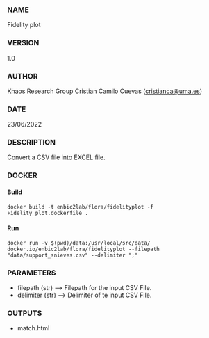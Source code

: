 ### NAME
Fidelity plot

### VERSION
1.0

### AUTHOR
Khaos Research Group
Cristian Camilo Cuevas (cristianca@uma.es)

### DATE
23/06/2022

### DESCRIPTION
Convert a CSV file into EXCEL file.

### DOCKER
#### Build
```
docker build -t enbic2lab/flora/fidelityplot -f Fidelity_plot.dockerfile . 
```
#### Run
```
docker run -v $(pwd)/data:/usr/local/src/data/ docker.io/enbic2lab/flora/fidelityplot --filepath "data/support_snieves.csv" --delimiter ";"
```

### PARAMETERS
* filepath (str) --> Filepath for the input CSV File.
* delimiter (str) --> Delimiter of te input CSV File.

### OUTPUTS
* match.html